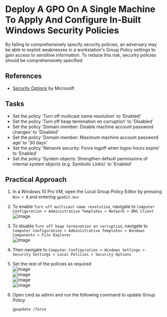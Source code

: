 # Deploy A GPO On A Single Machine To Apply And Configure In-Built Windows Security Policies
By failing to comprehensively specify security policies, an adversary may be able to exploit weaknesses in a workstation's Group Policy settings to gain access to sensitive information. To reduce this risk, security policies should be comprehensively specified



## References
- [Security Options](https://learn.microsoft.com/en-us/previous-versions/windows/it-pro/windows-10/security/threat-protection/security-policy-settings/security-options) by Microsoft


## Tasks
- Set the policy 'Turn off multicast name resolution' to 'Enabled'
- Set the policy 'Turn off heap termination on corruption' to 'Disabled'
- Set the policy 'Domain member: Disable machine account password changes' to 'Disabled'
- Set the policy 'Domain member: Maximum machine account password age' to '30 days'
- Set the policy 'Network security: Force logoff when logon hours expire' to 'Enabled'
- Set the policy 'System objects: Strengthen default permissions of internal system objects (e.g. Symbolic Links)' to 'Enabled'


## Practical Approach
1. In a Windows 10 Pro VM, open the Local Group Policy Editor by pressing `Win + R` and entering `gpedit.msc`
2. To enable `Turn off multicast name resolution`, navigate to `Computer Configuration > Administrative Templates > Network > DNS Client` <br/>
   ![image](https://github.com/user-attachments/assets/e5def11e-891c-400b-9461-9477b1f92a45)

3. To disable `Turn off heap termination on corruption`, navigate to `Computer Configuration > Administrative Templates > Windows Components > File Explorer` <br/>
   ![image](https://github.com/user-attachments/assets/e8d16b88-efb9-42ca-aaa2-866bf1664aac)

4. Then navigate to `Computer Configuration > Windows Settings > Security Settings > Local Policies > Security Options`
5. Set the rest of the policies as required <br/>
   ![image](https://github.com/user-attachments/assets/d164c57d-359e-4fc5-9118-fc7b8767148c) <br/>
   ![image](https://github.com/user-attachments/assets/ebdc547b-1510-4949-9ba6-a15e21d8e6a8) <br/>
   ![image](https://github.com/user-attachments/assets/656ed67a-915d-4c00-8401-ad3ec6b8b842) <br/>
   ![image](https://github.com/user-attachments/assets/22272764-63cb-46b4-8ec1-72c2163d2473)



   

7. Open cmd as admin and run the following command to update Group Policy
   ```
   gpupdate /force
   ```
